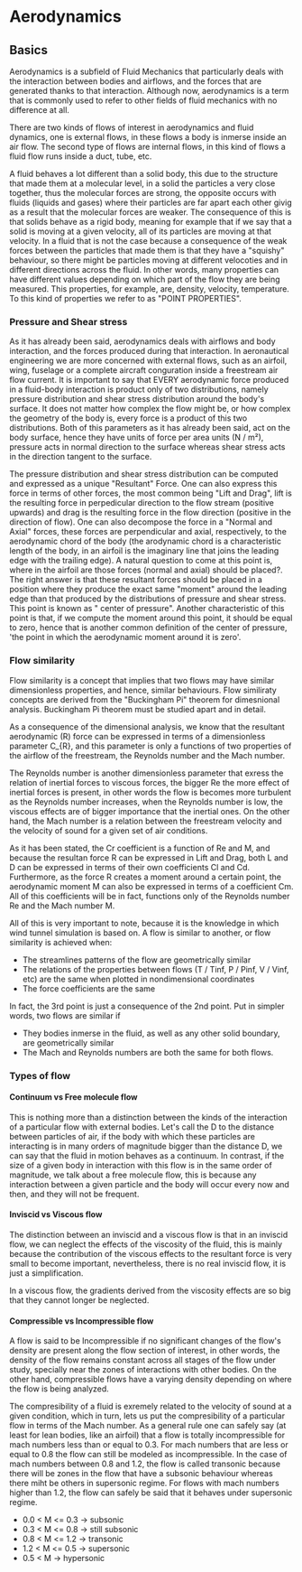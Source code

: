 # Aerodynamics

## Basics
Aerodynamics is a subfield of Fluid Mechanics that particularly deals with the
interaction between bodies and airflows, and the forces that are generated
thanks to that interaction. Although now, aerodynamics is a term that is
commonly used to refer to other fields of fluid mechanics with no difference at
all.

There are two kinds of flows of interest in aerodynamics and fluid dynamics,
one is external flows, in these flows a body is inmerse inside an air flow. The
second type of flows are internal flows, in this kind of flows a fluid flow
runs inside a duct, tube, etc.

A fluid behaves a lot different than a solid body, this due to the structure
that made them at a molecular level, in a solid the particles a very close
together, thus the molecular forces are strong, the opposite occurs with fluids
(liquids and gases) where their particles are far apart each other givig as a
result that the molecular forces are weaker. The consequence of this is that
solids behave as a rigid body, meaning for example that if we say that a solid
is moving at a given velocity, all of its particles are moving at that
velocity. In a fluid that is not the case because a consequence of the weak
forces between the particles that made them is that they have a "squishy"
behaviour, so there might be particles moving at different velocoties and in
different directions across the fluid. In other words, many properties can have
different values depending on which part of the flow they are being measured.
This properties, for example, are, density, velocity, temperature. To this kind
of properties we refer to as "POINT PROPERTIES".

### Pressure and Shear stress
As it has already been said, aerodynamics deals with airflows and body
interaction, and the forces produced during that interaction. In aeronautical
engineering we are more concerned with external flows, such as an airfoil,
wing, fuselage or a complete aircraft conguration inside a freestream air flow
current. It is important to say that EVERY aerodynamic force produced in a
fluid-body interaction is product only of two distributions, namely pressure
distribution and shear stress distribution around the body's surface. It does
not matter how complex the flow might be, or how complex the geometry of the
body is, every force is a product of this two distributions. Both of this
parameters as it has already been said, act on the body surface, hence they
have units of force per area units (N / m²), pressure acts in normal direction
to the surface whereas shear stress acts in the direction tangent to the
surface.

The pressure distribution and shear stress distribution can be computed and
expressed as a unique "Resultant" Force. One can also express this force in
terms of other forces, the most common being "Lift and Drag", lift is the
resulting force in perpedicular direction to the flow stream (positive upwards)
and drag is the resulting force in the flow direction (positive in the
direction of flow). One can also decompose the force in a "Normal and Axial"
forces, these forces are perpendicular and axial, respectively, to the
aerodynamic chord of the body (the arodynamic chord is a characteristic length
of the body, in an airfoil is the imaginary line that joins the leading edge
with the trailing edge). A natural question to come at this point is, where in
the airfoil are those forces (normal and axial) should be placed?. The right
answer is that these resultant forces should be placed in a position where they
produce the exact same "moment" around the leading edge than that produced by
the distributions of pressure and shear stress. This point is known as " center
of pressure". Another characteristic of this point is that, if we compute the
moment around this point, it should be equal to zero, hence that is another
common definition of the center of pressure, 'the point in which the
aerodynamic moment around it is zero'.

### Flow similarity
Flow similarity is a concept that implies that two flows may have similar
dimensionless properties, and hence, similar behaviours. Flow similiraty
concepts are derived from the "Buckingham Pi" theorem for dimesnional analysis.
Buckingham Pi theorem must be studied apart and in detail.

As a consequence of the dimensional analysis, we know that the resultant
aerodynamic (R) force can be expressed in terms of a dimensionless parameter
C_{R}, and this parameter is only a functions of two properties of the airflow
of the freestream, the Reynolds number and the Mach number.

The Reynolds number is another dimensionless parameter that exress the relation
of inertial forces to viscous forces, the bigger Re the more effect of inertial
forces is present, in other words the flow is becomes more turbulent as the
Reynolds number increases, when the Reynolds number is low, the viscous effects
are of bigger importance that the inertial ones. On the other hand, the Mach
number is a relation between the freestream velocity and the velocity of sound
for a given set of air conditions.

As it has been stated, the Cr coefficient is a function of Re and M, and
because the resultan force R can be expressed in Lift and Drag, both L and D
can be expressed in terms of their own coefficients Cl and Cd. Furthermore, as
the force R creates a moment around a certain point, the aerodynamic moment M
can also be expressed in terms of a coefficient Cm. All of this coefficients
will be in fact, functions only of the Reynolds number Re and the Mach number
M.

All of this is very important to note, because it is the knowledge in which
wind tunnel simulation is based on. A flow is similar to another, or flow
similarity is achieved when:
- The streamlines patterns of the flow are geometrically similar
- The relations of the properties between flows (T / Tinf, P / Pinf, V /
    Vinf, etc) are the same when plotted in nondimensional coordinates
- The force coefficients are the same

In fact, the 3rd point is just a consequence of the 2nd point. Put in simpler
words, two flows are similar if
- They bodies inmerse in the fluid, as well as any other solid boundary, are
    geometrically similar
- The Mach and Reynolds numbers are both the same for both flows.

### Types of flow
#### Continuum vs Free molecule flow
This is nothing more than a distinction between the kinds of the interaction of
a particular flow with external bodies. Let's call the D to the distance
between particles of air, if the body with which these particles are
interacting is in many orders of magnitude bigger than the distance D, we can
say that the fluid in motion behaves as a continuum. In contrast, if the size
of a given body in interaction with this flow is in the same order of
magnitude, we talk about a free molecule flow, this is because any interaction
between a given particle and the body will occur every now and then, and they
will not be frequent.

#### Inviscid vs Viscous flow
The distinction between an inviscid and a viscous flow is that in an inviscid
flow, we can neglect the effects of the viscosity of the fluid, this is mainly
because the contribution of the viscous effects to the resultant force is very
small to become important, nevertheless, there is no real inviscid flow, it is
just a simplification.

In a viscous flow, the gradients derived from the viscosity effects are so big
that they cannot longer be neglected.

#### Compressible vs Incompressible flow
A flow is said to be Incompressible if no significant changes of the flow's
density are present along the flow section of interest, in other words, the
density of the flow remains constant across all stages of the flow under study,
specially near the zones of interactions with other bodies. On the other hand,
compressible flows have a varying density depending on where the flow is being
analyzed.

The compresibility of a fluid is exremely related to the velocity of sound at a
given condition, which in turn, lets us put the compresibility of a particular
flow in terms of the Mach number. As a general rule one can safely say (at
least for lean bodies, like an airfoil) that a flow is totally incompressible
for mach numbers less than or equal to 0.3. For mach numbers that are less or
equal to 0.8 the flow can still be modeled as incompressible. In the case of
mach numbers between 0.8 and 1.2, the flow is called transonic because there
will be zones in the flow that have a subsonic behaviour whereas there miht be
others in supersonic regime. For flows with mach numbers higher than 1.2, the
flow can safely be said that it behaves under supersonic regime.

- 0.0 < M <= 0.3 -> subsonic
- 0.3 < M <= 0.8 -> still subsonic
- 0.8 < M <= 1.2 -> transonic
- 1.2 < M <= 0.5 -> supersonic
- 0.5 < M        -> hypersonic
